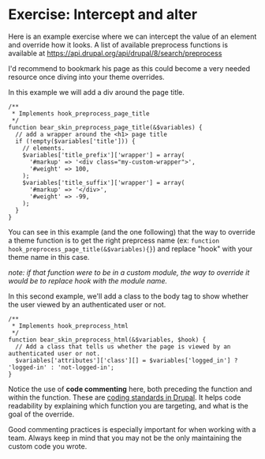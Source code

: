 # Exercise: Intercept and alter

Here is an example exercise where we can intercept the value of an element and override how it looks. A list of available preprocess functions is available at https://api.drupal.org/api/drupal/8/search/preprocess

I'd recommend to bookmark his page as this could become a very needed resource once diving into your theme overrides.

In this example we will add a div around the page title.

```
/**
 * Implements hook_preprocess_page_title
 */
function bear_skin_preprocess_page_title(&$variables) {
  // add a wrapper around the <h1> page title
  if (!empty($variables['title'])) {
    // elements.
    $variables['title_prefix']['wrapper'] = array(
      '#markup' => '<div class="my-custom-wrapper">',
      '#weight' => 100,
    );
    $variables['title_suffix']['wrapper'] = array(
      '#markup' => '</div>',
      '#weight' => -99,
    );
  }
}
```

You can see in this example (and the one following) that the way to override a theme function is to get the right preprcess name (ex: ```function hook_preprocess_page_title(&$variables){}```) and replace "hook" with your theme name in this case. 

*note: if that function were to be in a custom module, the way to override it would be to replace hook with the module name.*


In this second example, we'll add a class to the body tag to show whether the user viewed by an authenticated user or not.

```
/**
 * Implements hook_preprocess_html
 */
function bear_skin_preprocess_html(&$variables, $hook) {
  // Add a class that tells us whether the page is viewed by an authenticated user or not.
  $variables['attributes']['class'][] = $variables['logged_in'] ? 'logged-in' : 'not-logged-in';
}
```

Notice the use of **code commenting** here, both preceding the function and within the function. These are [coding standards in Drupal](https://www.drupal.org/coding-standards). It helps code readability by explaining which function you are targeting, and what is the goal of the override.

Good commenting practices is especially important for when working with a team. Always keep in mind that you may not be the only maintaining the custom code you wrote.